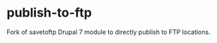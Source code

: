 publish-to-ftp
==============

Fork of savetoftp Drupal 7 module to directly publish to FTP locations.